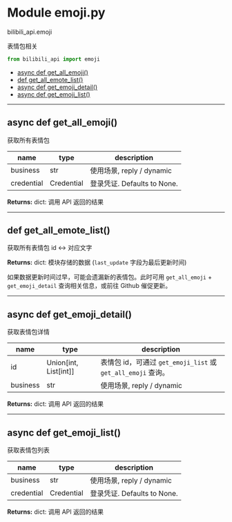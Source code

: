 # Module emoji.py


bilibili_api.emoji

表情包相关


``` python
from bilibili_api import emoji
```

- [async def get\_all\_emoji()](#async-def-get\_all\_emoji)
- [def get\_all\_emote\_list()](#def-get\_all\_emote\_list)
- [async def get\_emoji\_detail()](#async-def-get\_emoji\_detail)
- [async def get\_emoji\_list()](#async-def-get\_emoji\_list)

---

## async def get_all_emoji()

获取所有表情包


| name | type | description |
| - | - | - |
| business | str | 使用场景, reply / dynamic |
| credential | Credential | 登录凭证. Defaults to None. |

**Returns:** dict: 调用 API 返回的结果




---

## def get_all_emote_list()

获取所有表情包 id <-> 对应文字



**Returns:** dict: 模块存储的数据 (`last_update` 字段为最后更新时间)


如果数据更新时间过早，可能会遗漏新的表情包。此时可用 `get_all_emoji` + `get_emoji_detail` 查询相关信息，或前往 Github 催促更新。



---

## async def get_emoji_detail()

获取表情包详情


| name | type | description |
| - | - | - |
| id | Union[int, List[int]] | 表情包 id，可通过 `get_emoji_list` 或 `get_all_emoji` 查询。 |
| business | str | 使用场景, reply / dynamic |

**Returns:** dict: 调用 API 返回的结果




---

## async def get_emoji_list()

获取表情包列表


| name | type | description |
| - | - | - |
| business | str | 使用场景, reply / dynamic |
| credential | Credential | 登录凭证. Defaults to None. |

**Returns:** dict: 调用 API 返回的结果




